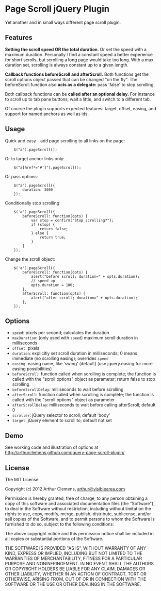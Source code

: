 # Page Scroll jQuery Plugin
Yet another and in small ways different page scroll plugin.



## Features

**Setting the scroll speed OR the total duration.** Or set the speed with a maximum duration.
Personally I find a constant speed a better experience for short scrolls, but scrolling a long page would take too long. With a max duration set, scrolling is always constant up to a given length.

**Callback functions beforeScroll and afterScroll.** Both functions get the scroll options object passed that can be changed "on the fly".
The beforeScroll function also **acts as a delegate:** pass 'false' to stop scrolling.

Both callback functions can be **called after an optional delay.** For instance to scroll up to tab pane buttons, wait a little, and switch to a different tab.

Of course the plugin supports expected features: target, offset, easing, and support for named anchors as well as ids.



## Usage


Quick and easy - add page scrolling to all links on the page:

        $("a").pageScroll();

Or to target anchor links only:

        $("a[href*='#']").pageScroll();
		
Or pass options:

        $("a").pageScroll({
            duration: 3000
        });
		
		
Conditionally stop scrolling:
	
        $('a').pageScroll({
            beforeScroll: function(opts) {
                var stop = confirm("Stop scrolling?");
                if (stop) {
                    return false;
                } else {
                    return true;
                }
            }
        });

Change the scroll object:
	
        $('a').pageScroll({
            beforeScroll: function(opts) {
                alert("before scroll; duration=" + opts.duration);
                // speed up
                opts.duration = 100;
            },
            afterScroll: function(opts) {
                alert("after scroll; duration=" + opts.duration);
            },
        });



## Options
* `speed`: pixels per second; calculates the duration
* `maxDuration`: (only used with `speed`) maximum scroll duration in milliseconds
* `offset`: pixels
* `duration`: explicitly set scroll duration in milliseconds; 0 means immediate (no scrolling easing); overrides `speed`
* `easing`: easing name, like 'swing' (default) (use jquery.easing for more easing possibilities)
* `beforeScroll`: function called when scrolling is complete; the function is called with the "scroll options" object as parameter; return false to stop scrolling.
* `beforeScrollDelay`: milliseconds to wait before scrolling
* `afterScroll`: function called when scrolling is complete; the function is called with the "scroll options" object as parameter
* `afterScrollDelay`: milliseconds to wait before calling afterScroll; default 0
* `scroller`: jQuery selector to scroll; default 'body'
* `target`: jQuery element to scroll to; default not set

				
## Demo
See working code and illustration of options at  http://arthurclemens.github.com/jquery-page-scroll-plugin/


## License
The MIT License

Copyright (c) 2012 Arthur Clemens, arthur@visiblearea.com

Permission is hereby granted, free of charge, to any person obtaining a copy
of this software and associated documentation files (the "Software"), to deal
in the Software without restriction, including without limitation the rights
to use, copy, modify, merge, publish, distribute, sublicense, and/or sell
copies of the Software, and to permit persons to whom the Software is
furnished to do so, subject to the following conditions:

The above copyright notice and this permission notice shall be included in
all copies or substantial portions of the Software.

THE SOFTWARE IS PROVIDED "AS IS", WITHOUT WARRANTY OF ANY KIND, EXPRESS OR
IMPLIED, INCLUDING BUT NOT LIMITED TO THE WARRANTIES OF MERCHANTABILITY,
FITNESS FOR A PARTICULAR PURPOSE AND NONINFRINGEMENT. IN NO EVENT SHALL THE
AUTHORS OR COPYRIGHT HOLDERS BE LIABLE FOR ANY CLAIM, DAMAGES OR OTHER
LIABILITY, WHETHER IN AN ACTION OF CONTRACT, TORT OR OTHERWISE, ARISING FROM,
OUT OF OR IN CONNECTION WITH THE SOFTWARE OR THE USE OR OTHER DEALINGS IN
THE SOFTWARE.
